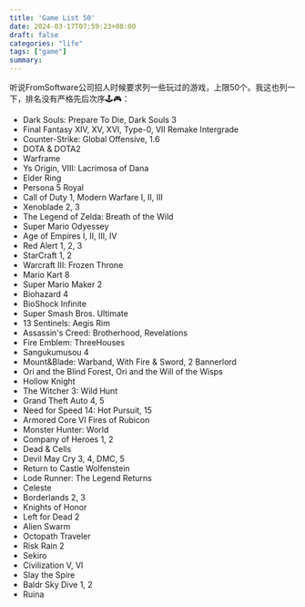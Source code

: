 ```yaml
---
title: 'Game List 50'
date: 2024-03-17T07:59:23+08:00
draft: false
categories: "life"
tags: ["game"]
summary:
---
```


听说FromSoftware公司招人时候要求列一些玩过的游戏，上限50个。我这也列一下，排名没有严格先后次序🕹️🎮：
- Dark Souls: Prepare To Die, Dark Souls 3
- Final Fantasy XIV, XV, XVI, Type-0, VII Remake Intergrade
- Counter-Strike: Global Offensive, 1.6
- DOTA & DOTA2
- Warframe
- Ys Origin, VIII: Lacrimosa of Dana
- Elder Ring
- Persona 5 Royal
- Call of Duty 1, Modern Warfare I, II, III
- Xenoblade 2, 3
- The Legend of Zelda: Breath of the Wild
- Super Mario Odyessey
- Age of Empires I, II, III, IV
- Red Alert 1, 2, 3
- StarCraft 1, 2
- Warcraft Ⅲ: Frozen Throne
- Mario Kart 8
- Super Mario Maker 2
- Biohazard 4
- BioShock Infinite
- Super Smash Bros. Ultimate
- 13 Sentinels: Aegis Rim
- Assassin's Creed: Brotherhood, Revelations
- Fire Emblem: ThreeHouses
- Sangukumusou 4
- Mount&Blade: Warband, With Fire & Sword, 2 Bannerlord
- Ori and the Blind Forest, Ori and the Will of the Wisps
- Hollow Knight
- The Witcher 3: Wild Hunt
- Grand Theft Auto 4, 5
- Need for Speed 14: Hot Pursuit, 15
- Armored Core VI Fires of Rubicon
- Monster Hunter: World
- Company of Heroes 1, 2
- Dead & Cells
- Devil May Cry 3, 4, DMC, 5
- Return to Castle Wolfenstein
- Lode Runner: The Legend Returns
- Celeste
- Borderlands 2, 3
- Knights of Honor
- Left for Dead 2
- Alien Swarm
- Octopath Traveler
- Risk Rain 2
- Sekiro
- Civilization V, VI
- Slay the Spire
- Baldr Sky Dive 1, 2
- Ruina